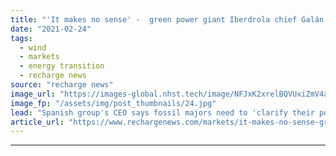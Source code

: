 ```yaml
---
title: "'It makes no sense' -  green power giant Iberdrola chief Galán blasts oil bosses over 'bubble'"
date: "2021-02-24"
tags: 
  - wind
  - markets
  - energy transition
  - recharge news
source: "recharge news"
image_url: "https://images-global.nhst.tech/image/NFJxK2xrelBQVUxiZmV4aFk3bktnMW1OU2FQTFMzSHNuT2tsd0MvOS9qbz0=/nhst/binary/fa5a867ee665c6ef869702afc7b52bd8"
image_fp: "/assets/img/post_thumbnails/24.jpg"
lead: "Spanish group's CEO says fossil majors need to 'clarify their position' in aftermath of UK offshore wind spending spree"
article_url: "https://www.rechargenews.com/markets/it-makes-no-sense-green-power-giant-iberdrola-chief-gal-n-blasts-oil-bosses-over-bubble/2-1-969127"
---
```


---
